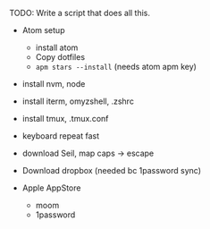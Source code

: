 TODO:
Write a script that does all this.

- Atom setup
  - install atom
  - Copy dotfiles
  - `apm stars --install` (needs atom apm key)

- install nvm, node
- install iterm, omyzshell, .zshrc
- install tmux, .tmux.conf
- keyboard repeat fast
- download Seil, map caps -> escape
- Download dropbox (needed bc 1password sync)
- Apple AppStore
  - moom
  - 1password
